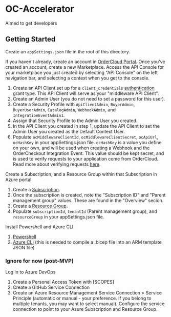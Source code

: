 # OC-Accelerator
Aimed to get developers

## Getting Started
Create an `appSettings.json` file in the root of this directory.

If you haven't already, create an account in [OrderCloud Portal](https://portal.ordercloud.io/). Once you've created an account, create a new Marketplace. 
Access the API Console for your marketplace you just created by selecting "API Console" on the left navigation bar, and selecting a context when you get to the console.

1. Create an API Client set up for a `client_credentials` [authentication](https://ordercloud.io/knowledge-base/authentication#ordercloud-workflows) grant type. This API Client will serve as your "middleware API Client".
1. Create an Admin User (you do not need to set a password for this user).
1. Create a Security Profile with `ApiClientAdmin`, `BuyerAdmin`, `BuyerUserAdmin`, `CatalogAdmin`, `WebhookAdmin`, and `IntegrationEventAdmin1`.
1. Assign that Security Profile to the Admin User you created.
1. In the API Client you created in step 1, update the API Client to set the Admin User you created as the Default Context User.
1. Populate `ocMiddlewareClientId`, `ocMiddlewareClientSecret`, `ocApiUrl`, `ocHashKey` in your appSettings.json file. `ocHashKey` is a value you define on your own, and will be used when creating a Webhook and the OrderCheckout Integration Event. This value should be kept secret, and is used to verify requests to your application come from OrderCloud. Read more about verifying requests [here](https://ordercloud.io/knowledge-base/using-webhooks#verifying-the-webhook-request).

Create a Subscription, and a Resource Group within that Subscription in Azure portal
1. Create a [Subscription](https://learn.microsoft.com/en-us/azure/cost-management-billing/manage/create-subscription).
1. Once the subscription is created, note the "Subscription ID" and "Parent management group" values. These are found in the "Overview" secion.
1. Create a [Resource Group](https://learn.microsoft.com/en-us/azure/azure-resource-manager/management/manage-resource-groups-portal#create-resource-groups).
1. Populate `subscriptionId`, `tenantId` (Parent management group), and `resourceGroup` in your appSettings.json file.

Install Powershell and Azure CLI
1. [Powershell](https://learn.microsoft.com/en-us/powershell/scripting/install/installing-powershell?view=powershell-7.4)
1. [Azure CLI](https://learn.microsoft.com/en-us/cli/azure/install-azure-cli) (this is needed to compile a .bicep file into an ARM template JSON file)

### Ignore for now (post-MVP)
Log in to Azure DevOps
1. Create a Personal Access Token with [SCOPES]
1. Create a GitHub Service Connection
1. Create an Azure Resource Management Service Connection > Service Principle (automatic or manual - your preference. If you belong to multiple tenants, you may want to select manual). Configure the service connection to point to your Azure Subscription and Resource Group.
